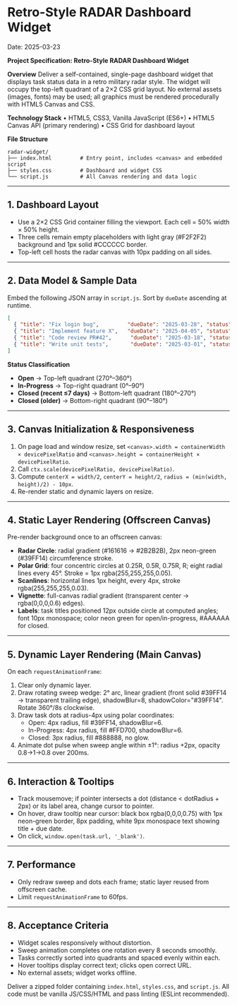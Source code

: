 # Retro-Style RADAR Dashboard Widget
Date: 2025-03-23



**Project Specification: Retro-Style RADAR Dashboard Widget**

**Overview**
Deliver a self-contained, single-page dashboard widget that displays task status data in a retro military radar style. The widget will occupy the top-left quadrant of a 2×2 CSS grid layout. No external assets (images, fonts) may be used; all graphics must be rendered procedurally with HTML5 Canvas and CSS.

**Technology Stack**
• HTML5, CSS3, Vanilla JavaScript (ES6+)
• HTML5 Canvas API (primary rendering)
• CSS Grid for dashboard layout

**File Structure**
```
radar-widget/
├── index.html         # Entry point, includes <canvas> and embedded script
├── styles.css         # Dashboard and widget CSS
└── script.js          # All Canvas rendering and data logic
```

---
## 1. Dashboard Layout
- Use a 2×2 CSS Grid container filling the viewport. Each cell = 50% width × 50% height.
- Three cells remain empty placeholders with light gray (#F2F2F2) background and 1px solid #CCCCCC border.
- Top-left cell hosts the radar canvas with 10px padding on all sides.

---
## 2. Data Model & Sample Data
Embed the following JSON array in `script.js`. Sort by `dueDate` ascending at runtime.
```json
[
  { "title": "Fix login bug",         "dueDate": "2025-03-28", "status": "open",         "url": "https://example.com/task/1" },
  { "title": "Implement feature X",   "dueDate": "2025-04-05", "status": "in-progress",  "url": "https://example.com/task/2" },
  { "title": "Code review PR#42",      "dueDate": "2025-03-18", "status": "closed",       "url": "https://example.com/task/3" },
  { "title": "Write unit tests",       "dueDate": "2025-03-01", "status": "closed",       "url": "https://example.com/task/4" }
]
```
**Status Classification**
- **Open** → Top-left quadrant (270°–360°)
- **In-Progress** → Top-right quadrant (0°–90°)
- **Closed (recent ≤7 days)** → Bottom-left quadrant (180°–270°)
- **Closed (older)** → Bottom-right quadrant (90°–180°)

---
## 3. Canvas Initialization & Responsiveness
1. On page load and window resize, set `<canvas>.width = containerWidth × devicePixelRatio` and `<canvas>.height = containerHeight × devicePixelRatio`.
2. Call `ctx.scale(devicePixelRatio, devicePixelRatio)`.
3. Compute `centerX = width/2`, `centerY = height/2`, `radius = (min(width, height)/2) - 10px`.
4. Re-render static and dynamic layers on resize.

---
## 4. Static Layer Rendering (Offscreen Canvas)
Pre-render background once to an offscreen canvas:
- **Radar Circle**: radial gradient (#161616 → #2B2B2B), 2px neon-green (#39FF14) circumference stroke.
- **Polar Grid**: four concentric circles at 0.25R, 0.5R, 0.75R, R; eight radial lines every 45°. Stroke = 1px rgba(255,255,255,0.05).
- **Scanlines**: horizontal lines 1px height, every 4px, stroke rgba(255,255,255,0.03).
- **Vignette**: full-canvas radial gradient (transparent center → rgba(0,0,0,0.6) edges).
- **Labels**: task titles positioned 12px outside circle at computed angles; font 10px monospace; color neon green for open/in-progress, #AAAAAA for closed.

---
## 5. Dynamic Layer Rendering (Main Canvas)
On each `requestAnimationFrame`:
1. Clear only dynamic layer.
2. Draw rotating sweep wedge: 2° arc, linear gradient (front solid #39FF14 → transparent trailing edge), shadowBlur=8, shadowColor="#39FF14". Rotate 360°/8s clockwise.
3. Draw task dots at radius-4px using polar coordinates:
   - Open: 4px radius, fill #39FF14, shadowBlur=6.
   - In-Progress: 4px radius, fill #FFD700, shadowBlur=6.
   - Closed: 3px radius, fill #888888, no glow.
4. Animate dot pulse when sweep angle within ±1°: radius +2px, opacity 0.8→1→0.8 over 200ms.

---
## 6. Interaction & Tooltips
- Track mousemove; if pointer intersects a dot (distance < dotRadius + 2px) or its label area, change cursor to pointer.
- On hover, draw tooltip near cursor: black box rgba(0,0,0,0.75) with 1px neon-green border, 8px padding, white 9px monospace text showing title + due date.
- On click, `window.open(task.url, '_blank')`.

---
## 7. Performance
- Only redraw sweep and dots each frame; static layer reused from offscreen cache.
- Limit `requestAnimationFrame` to 60fps.

---
## 8. Acceptance Criteria
- Widget scales responsively without distortion.
- Sweep animation completes one rotation every 8 seconds smoothly.
- Tasks correctly sorted into quadrants and spaced evenly within each.
- Hover tooltips display correct text; clicks open correct URL.
- No external assets; widget works offline.

Deliver a zipped folder containing `index.html`, `styles.css`, and `script.js`. All code must be vanilla JS/CSS/HTML and pass linting (ESLint recommended).
